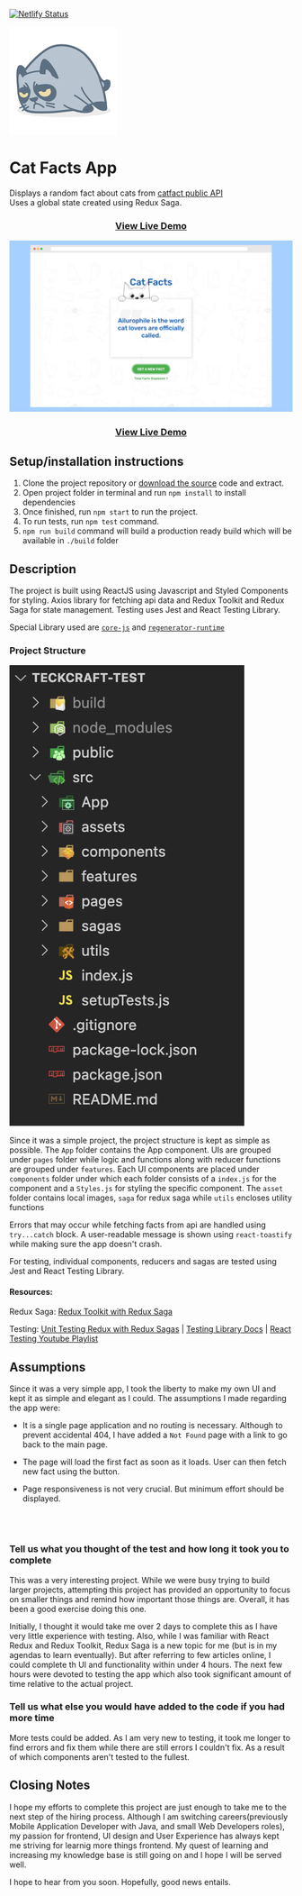 [![Netlify Status](https://api.netlify.com/api/v1/badges/21eb27c9-b23e-4847-9e80-8627dfbf12ba/deploy-status)](https://app.netlify.com/sites/teckcraft-catfacts/deploys)

![Logo](/public/logo192.png)

# Cat Facts App
Displays a random fact about cats from [catfact public API](https://catfact.ninja/) \
Uses a global state created using Redux Saga.

###  <p align="center">[ View Live Demo](https://teckcraft-catfacts.netlify.app/)</p>

![Cat Facts App Screenshot](CatFactsScreenshot.png)
###  <p align="center">[ View Live Demo](https://teckcraft-catfacts.netlify.app/)</p>

## Setup/installation instructions

1. Clone the project repository or [download the source](https://github.com/rabinkaspal/teckcraft-test/archive/refs/heads/main.zip) code and extract.
2. Open project folder in terminal and run `npm install` to install dependencies
3. Once finished, run `npm start` to run the project.
4. To run tests, run `npm test` command.
5. `npm run build` command will build a production ready build which will be available in `./build` folder



## Description


The project is built using ReactJS using Javascript and Styled Components for styling. Axios library for fetching api data and Redux Toolkit and Redux Saga for state management. Testing uses Jest and React Testing Library.

Special Library used are [`core-js`](https://www.npmjs.com/package/core-js) and [`regenerator-runtime`](https://www.npmjs.com/package/regenerator-runtime)


### Project Structure
![Project Structure](project-structure.png)

Since it was a simple project, the project structure is kept as simple as possible. The `App` folder contains the App component. UIs are grouped under `pages` folder while logic and functions along with reducer functions are grouped under `features`. Each UI components are placed under `components` folder under which each folder consists of a `index.js` for the component and a `Styles.js` for styling the specific component. The `asset` folder contains local images, `saga` for redux saga while `utils` encloses utility functions

Errors that may occur while fetching facts from api are handled using `try...catch` block. A user-readable message is shown using `react-toastify` while making sure the app doesn't crash.

For testing, individual components, reducers and sagas are tested using Jest and React Testing Library.


#### Resources:

Redux Saga: [Redux Toolkit with Redux Saga](https://www.youtube.com/watch?v=9MMSRn5NoFY&t=945s)

Testing: [Unit Testing Redux with Redux Sagas](https://montecha.com/blog/unit-testing-redux-with-redux-sagas/) | [Testing Library Docs](https://testing-library.com/docs/) | [React Testing Youtube Playlist](https://www.youtube.com/watch?v=TBZy-Rc-xX0&list=PL4cUxeGkcC9gm4_-5UsNmLqMosM-dzuvQ)



## Assumptions


Since it was a very simple app, I took the liberty to make my own UI and kept it as simple and elegant as I could. The assumptions I made regarding the app were:

- It is a single page application and no routing is necessary. Although to prevent accidental 404, I have added a `Not Found` page with a link to go back to the main page.

- The page will load the first fact as soon as it loads. User can then fetch new fact using the button.

- Page responsiveness is not very crucial. But minimum effort should be displayed.



<br/><br/>


### Tell us what you thought of the test and how long it took you to complete
This was a very interesting project. While we were busy trying to build larger projects, attempting this project has provided an opportunity to focus on smaller things and remind how important those things are. Overall, it has been a good exercise doing this one. 

Initially, I thought it would take me over 2 days to complete this as I have very little experience with testing. Also, while I was familiar with React Redux and Redux Toolkit, Redux Saga is a new topic for me (but is in my agendas to learn eventually). But after referring to few articles online, I could complete th UI and functionality within under 4 hours. The next few hours were devoted to testing the app which also took significant amount of time relative to the actual project.


### Tell us what else you would have added to the code if you had more time
More tests could be added. As I am very new to testing, it took me longer to find errors and fix them while there are still errors I couldn't fix. As a result of which components aren't tested to the fullest.



## Closing Notes
I hope my efforts to complete this project are just enough to take me to the next step of the hiring process. Although I am switching careers(previously Mobile Application Developer with Java, and small Web Developers roles), my passion for frontend, UI design and User Experience has always kept me striving for learnig more things frontend. My quest of learning and increasing my knowledge base is still going on and I hope I will be served well.

I hope to hear from you soon. Hopefully, good news entails.

